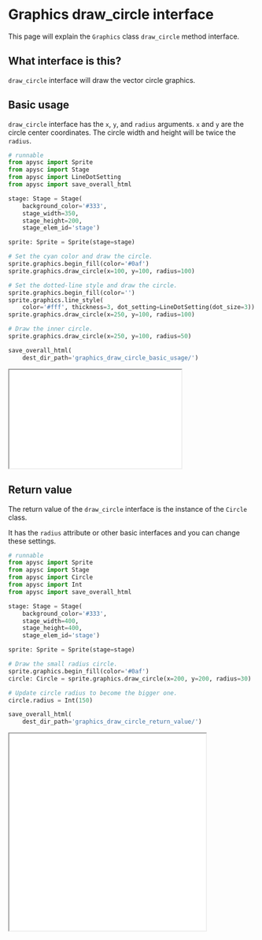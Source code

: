 # Graphics draw_circle interface

This page will explain the `Graphics` class `draw_circle` method interface.

## What interface is this?

`draw_circle` interface will draw the vector circle graphics.

## Basic usage

`draw_circle` interface has the `x`, `y`, and `radius` arguments. `x` and `y` are the circle center coordinates. The circle width and height will be twice the `radius`.

```py
# runnable
from apysc import Sprite
from apysc import Stage
from apysc import LineDotSetting
from apysc import save_overall_html

stage: Stage = Stage(
    background_color='#333',
    stage_width=350,
    stage_height=200,
    stage_elem_id='stage')

sprite: Sprite = Sprite(stage=stage)

# Set the cyan color and draw the circle.
sprite.graphics.begin_fill(color='#0af')
sprite.graphics.draw_circle(x=100, y=100, radius=100)

# Set the dotted-line style and draw the circle.
sprite.graphics.begin_fill(color='')
sprite.graphics.line_style(
    color='#fff', thickness=3, dot_setting=LineDotSetting(dot_size=3))
sprite.graphics.draw_circle(x=250, y=100, radius=100)

# Draw the inner circle.
sprite.graphics.draw_circle(x=250, y=100, radius=50)

save_overall_html(
    dest_dir_path='graphics_draw_circle_basic_usage/')
```

<iframe src="static/graphics_draw_circle_basic_usage/index.html" width="350" height="200"></iframe>

## Return value

The return value of the `draw_circle` interface is the instance of the `Circle` class.

It has the `radius` attribute or other basic interfaces and you can change these settings.

```py
# runnable
from apysc import Sprite
from apysc import Stage
from apysc import Circle
from apysc import Int
from apysc import save_overall_html

stage: Stage = Stage(
    background_color='#333',
    stage_width=400,
    stage_height=400,
    stage_elem_id='stage')

sprite: Sprite = Sprite(stage=stage)

# Draw the small radius circle.
sprite.graphics.begin_fill(color='#0af')
circle: Circle = sprite.graphics.draw_circle(x=200, y=200, radius=30)

# Update circle radius to become the bigger one.
circle.radius = Int(150)

save_overall_html(
    dest_dir_path='graphics_draw_circle_return_value/')
```

<iframe src="static/graphics_draw_circle_return_value/index.html" width="400" height="400"></iframe>
